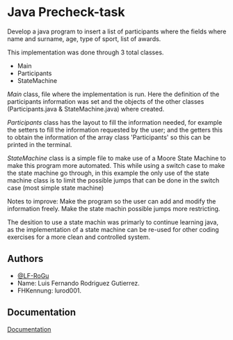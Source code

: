 
# Java Precheck-task

Develop a java program to insert a list of participants where the fields where name and surname,
age, type of sport, list of awards.

This implementation was done through 3 total classes.
* Main
* Participants
* StateMachine

*Main* class, file where the implementation is run. Here the definition of the participants information was set and the objects of the other classes (Participants.java & StateMachine.java) where created.

*Participants* class has the layout to fill the information needed, for example the setters to fill the information requested by the user; and the getters this to obtain the information of the array class 'Participants' so this can be printed in the terminal.

*StateMachine* class is a simple file to make use of a Moore State Machine to make this program more automated. This while using a switch case to make the state machine go through, in this example the only use of the state machine class is to limit the possible jumps that can be done in the switch case (most simple state machine)

Notes to improve:
Make the program so the user can add and modify the information freely.
Make the state machin possible jumps more restricting.



The desition to use a state machin was primarly to continue learning java, as the implementation of a state machine can be re-used for other coding exercises for a more clean and controlled system.

## Authors

- [@LF-RoGu](https://github.com/LF-RoGu)
- Name: Luis Fernando Rodriguez Gutierrez.
- FHKennung: lurod001.

## Documentation

[Documentation](https://linktodocumentation)

